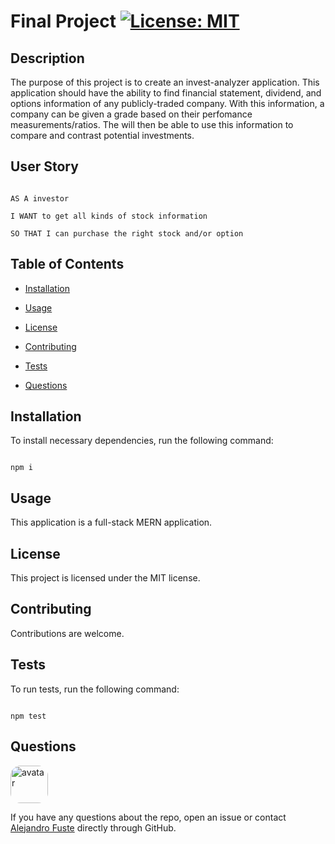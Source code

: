 # Final Project [![License: MIT](https://img.shields.io/badge/License-MIT-blue.svg)](https://opensource.org/licenses/MIT)


## Description 

The purpose of this project is to create an invest-analyzer application. This application should have the ability to find financial statement, dividend, and options information of any publicly-traded company. With this information, a company can be given a grade based on their perfomance measurements/ratios. The 
will then be able to use this information to compare and contrast potential investments. 

## User Story

```

AS A investor

I WANT to get all kinds of stock information 

SO THAT I can purchase the right stock and/or option

```

## Table of Contents

* [Installation](#installation)

* [Usage](#usage)

* [License](#license)

* [Contributing](#contributing)

* [Tests](#tests)

* [Questions](#questions)

## Installation

To install necessary dependencies, run the following command:

```

npm i

```

## Usage

This application is a full-stack MERN application. 

## License

This project is licensed under the MIT license.

## Contributing

Contributions are welcome.

## Tests 

To run tests, run the following command:

```

npm test

```

## Questions

<img src="https://avatars2.githubusercontent.com/u/48495840?v=4" alt="avatar" style="border-radius: 16px" width="60"/>

If you have any questions about the repo, open an issue or contact [Alejandro Fuste](https://github.com/ZepCap) directly through GitHub.
